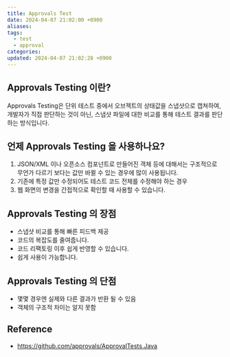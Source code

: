```yaml
---
title: Approvals Test
date: 2024-04-07 21:02:00 +0900
aliases: 
tags:
  - test
  - approval
categories: 
updated: 2024-04-07 21:02:28 +0900
---
```


## Approvals Testing 이란?

Approvals Testing은 단위 테스트 중에서 오브젝트의 상태값을 스냅샷으로 캡쳐하여, 개발자가 직접 판단하는 것이 아닌, 스냅샷 파일에 대한 비교를 통해 테스트 결과를 판단 하는 방식입니다.

## 언제 Approvals Testing 을 사용하나요?

1. JSON/XML 이나 오픈소스 컴포넌트로 만들어진 객체 등에 대해서는 구조적으로 무언가 다르기 보다는 값만 바뀔 수 있는 경우에 많이 사용됩니다.
2. 기존에 특정 값만 수정되어도 테스트 코드 전체를 수정해야 하는 경우
3. 웹 화면의 변경을 간접적으로 확인할 때 사용할 수 있습니다.

## Approvals Testing 의 장점

- 스냅샷 비교를 통해 빠른 피드백 제공
- 코드의 복잡도를 줄여줍니다.
- 코드 리팩토링 이후 쉽게 반영할 수 있습니다.
- 쉽게 사용이 가능합니다.

## Approvals Testing 의 단점

- 몇몇 경우엔 실제와 다른 결과가 반환 될 수 있음
- 객체의 구조적 차이는 알지 못함

## Reference

- https://github.com/approvals/ApprovalTests.Java
